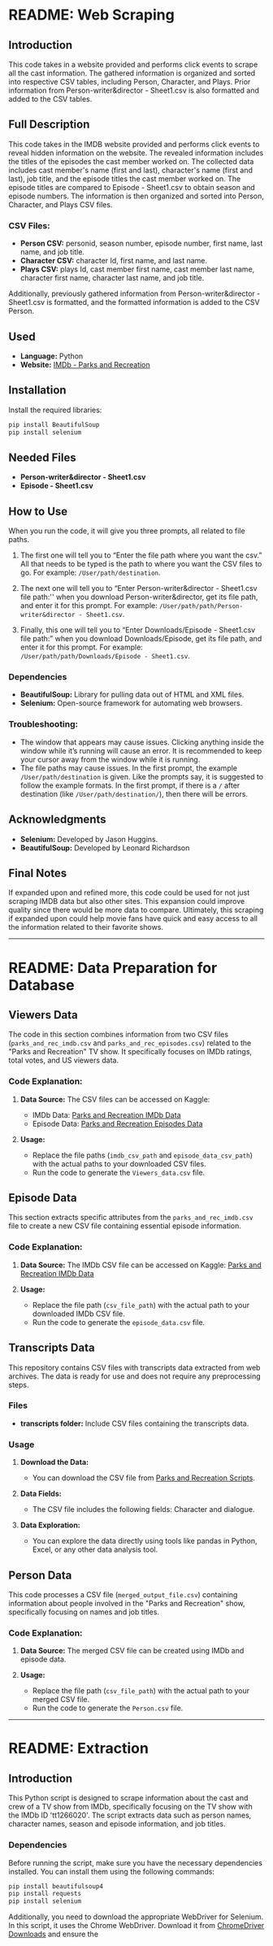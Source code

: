 
# README: Web Scraping

## Introduction

This code takes in a website provided and performs click events to scrape all the cast information. The gathered information is organized and sorted into respective CSV tables, including Person, Character, and Plays. Prior information from Person-writer&director - Sheet1.csv is also formatted and added to the CSV tables.

## Full Description

This code takes in the IMDB website provided and performs click events to reveal hidden information on the website. The revealed information includes the titles of the episodes the cast member worked on. The collected data includes cast member's name (first and last), character's name (first and last), job title, and the episode titles the cast member worked on. The episode titles are compared to Episode - Sheet1.csv to obtain season and episode numbers. The information is then organized and sorted into Person, Character, and Plays CSV files.

### CSV Files:

- **Person CSV:** personid, season number, episode number, first name, last name, and job title.
- **Character CSV:** character Id, first name, and last name.
- **Plays CSV:** plays Id, cast member first name, cast member last name, character first name, character last name, and job title.

Additionally, previously gathered information from Person-writer&director - Sheet1.csv is formatted, and the formatted information is added to the CSV Person.

## Used

- **Language:** Python
- **Website:** [IMDb - Parks and Recreation](https://www.imdb.com/title/tt1266020/fullcredits)

## Installation

Install the required libraries:

```bash
pip install BeautifulSoup
pip install selenium
```

## Needed Files

- **Person-writer&director - Sheet1.csv**
- **Episode - Sheet1.csv**

## How to Use

When you run the code, it will give you three prompts, all related to file paths.

1. The first one will tell you to “Enter the file path where you want the csv.” All that needs to be typed is the path to where you want the CSV files to go. For example: `/User/path/destination`.

2. The next one will tell you to “Enter Person-writer&director - Sheet1.csv file path:'' when you download Person-writer&director, get its file path, and enter it for this prompt. For example: `/User/path/path/Person-writer&director - Sheet1.csv`.

3. Finally, this one will tell you to “Enter Downloads/Episode - Sheet1.csv file path:” when you download Downloads/Episode, get its file path, and enter it for this prompt. For example: `/User/path/path/Downloads/Episode - Sheet1.csv`.

### Dependencies

- **BeautifulSoup:** Library for pulling data out of HTML and XML files.
- **Selenium:** Open-source framework for automating web browsers.

### Troubleshooting:

- The window that appears may cause issues. Clicking anything inside the window while it’s running will cause an error. It is recommended to keep your cursor away from the window while it is running.
- The file paths may cause issues. In the first prompt, the example `/User/path/destination` is given. Like the prompts say, it is suggested to follow the example formats. In the first prompt, if there is a `/` after destination (like `/User/path/destination/`), then there will be errors.

## Acknowledgments

- **Selenium:** Developed by Jason Huggins.
- **BeautifulSoup:** Developed by Leonard Richardson

## Final Notes

If expanded upon and refined more, this code could be used for not just scraping IMDB data but also other sites. This expansion could improve quality since there would be more data to compare. Ultimately, this scraping if expanded upon could help movie fans have quick and easy access to all the information related to their favorite shows.

---

# README: Data Preparation for Database

## Viewers Data

The code in this section combines information from two CSV files (`parks_and_rec_imdb.csv` and `parks_and_rec_episodes.csv`) related to the "Parks and Recreation" TV show. It specifically focuses on IMDb ratings, total votes, and US viewers data.

### Code Explanation:

1. **Data Source:** The CSV files can be accessed on Kaggle:
   - IMDb Data: [Parks and Recreation IMDb Data](https://www.kaggle.com/datasets/USERNAME/parks-and-recreation-imdb-data)
   - Episode Data: [Parks and Recreation Episodes Data](https://www.kaggle.com/datasets/USERNAME/parks-and-recreation-episodes-data)

2. **Usage:**
   - Replace the file paths (`imdb_csv_path` and `episode_data_csv_path`) with the actual paths to your downloaded CSV files.
   - Run the code to generate the `Viewers_data.csv` file.

## Episode Data

This section extracts specific attributes from the `parks_and_rec_imdb.csv` file to create a new CSV file containing essential episode information.

### Code Explanation:

1. **Data Source:** The IMDb CSV file can be accessed on Kaggle: [Parks and Recreation IMDb Data](https://www.kaggle.com/datasets/USERNAME/parks-and-recreation-imdb-data)

2. **Usage:**
   - Replace the file path (`csv_file_path`) with the actual path to your downloaded IMDb CSV file.
   - Run the code to generate the `episode_data.csv` file.

## Transcripts Data

This repository contains CSV files with transcripts data extracted from web archives. The data is ready for use and does not require any preprocessing steps.

### Files
- **transcripts folder:** Include CSV files containing the transcripts data.

### Usage

1. **Download the Data:**
   - You can download the CSV file from [Parks and Recreation Scripts](https://www.kaggle.com/datasets/heheheluke/parks-and-recreation-scripts).

2. **Data Fields:**
   - The CSV file includes the following fields: Character and dialogue.

3. **Data Exploration:**
   - You can explore the data directly using tools like pandas in Python, Excel, or any other data analysis tool.

## Person Data

This code processes a CSV file (`merged_output_file.csv`) containing information about people involved in the "Parks and Recreation" show, specifically focusing on names and job titles.

### Code Explanation:

1. **Data Source:** The merged CSV file can be created using IMDb and episode data.

2. **Usage:**
   - Replace the file path (`csv_file_path`) with the actual path to your merged CSV file.
   - Run the code to generate the `Person.csv` file.

---

# README: Extraction

## Introduction

This Python script is designed to scrape information about the cast and crew of a TV show from IMDb, specifically focusing on the TV show with the IMDb ID 'tt1266020'. The script extracts data such as person names, character names, season and episode information, and job titles.

### Dependencies

Before running the script, make sure you have the necessary dependencies installed. You can install them using the following commands:

```bash
pip install beautifulsoup4
pip install requests
pip install selenium
```

Additionally, you need to download the appropriate WebDriver for Selenium. In this script, it uses the Chrome WebDriver. Download it from [ChromeDriver Downloads](https://sites.google.com/chromium.org/driver/) and ensure the
